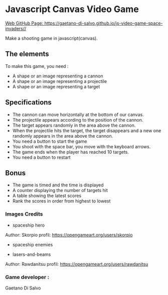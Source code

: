 # Javascript Canvas Video Game

[Web GitHub Page: https://gaetano-di-salvo.github.io/js-video-game-space-invaders// ](https://gaetano-di-salvo.github.io/js-video-game-space-invaders/)


Make a shooting game in javascript(canvas).

## The elements

To make this game, you need :

- A shape or an image representing a cannon
- A shape or an image representing a projectile
- A shape or an image representing a target

## Specifications

- The cannon can move horizontally at the bottom of our canvas.
- The projectile appears according to the position of the cannon.
- The target appears randomly in the area above the cannon.
- When the projectile hits the target, the target disappears and a new one randomly appears in the area above the cannon.
- You need a button to start the game
- You shoot with the space bar, you move with the keyboard arrows.
- The game ends when the player has reached 10 targets.
- You need a button to restart

## Bonus

- The game is timed and the time is displayed
- A counter displaying the number of targets hit
- A table showing the latest scores
- Rank the scores in order from highest to lowest

### Images Credits
- spaceship hero

Author: Skorpio
profil: https://opengameart.org/users/skorpio


- spaceship enemies


- lasers-and-beams

Author: Rawdanitsu
profil: https://opengameart.org/users/rawdanitsu


### Game developer :
Gaetano Di Salvo
